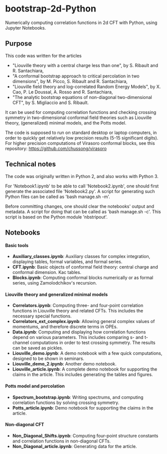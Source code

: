 # bootstrap-2d-Python
Numerically computing correlation functions in 2d CFT with Python, using Jupyter Notebooks.

## Purpose

This code was written for the articles
* "Liouville theory with a central charge less than one", by S. Ribault and R. Santachiara,
* "A conformal bootstrap approach to critical percolation in two dimensions", by M. Picco, S. Ribault and R. Santachiara,
* "Liouville field theory and log-correlated Random Energy Models", by X. Cao, P. Le Doussal, A. Rosso and R. Santachiara,
* "The analytic bootstrap equations of non-diagonal two-dimensional CFT", by S. Migliaccio and S. Ribault.

It can be used for computing correlation functions and checking crossing symmetry in two-dimensional
conformal field theories such as Liouville theory, (generalized) minimal models, and the Potts model.

The code is supposed to run on standard desktop or laptop computers, in order to quickly get relatively low precision results (5-15 significant digits). For higher precision computations of Virasoro conformal blocks, see this repository: https://github.com/chussong/virasoro

## Technical notes

The code was originally written in Python 2, and also works with Python 3.

For 'Notebook1.ipynb' to be able to call 'Notebook2.ipynb', one should first generate the associated file 'Notebook2.py'. A script for generating such Python files can be called as 'bash manage.sh -m'. 

Before committing changes, one should clear the notebooks' output and metadata. A script for doing that can be called as 'bash manage.sh -c'. This script is based on the Python module 'nbstripout'.

## Notebooks

#### Basic tools
* __Auxiliary_classes.ipynb__: Auxiliary classes for complex integration, displaying tables, formal variables, and formal series.
* __CFT.ipynb__: Basic objects of conformal field theory: central charge and conformal dimension. Kac tables.
* __Blocks.ipynb__: Computing conformal blocks numerically or as formal series, using Zamolodchikov's recursion.

#### Liouville theory and generalized minimal models
* __Correlators.ipynb__: Computing three- and four-point correlation functions in Liouville theory and related CFTs. This includes the necessary special functions.
* __Correlators_ext_complex.ipynb__: Allowing general complex values of momentums, and therefore discrete terms in OPEs.
* __Data.ipynb__: Computing and displaying how correlation functions depend on various parameters. This includes comparing s- and t-channel computations in order to test crossing symmetry. The results can be saved as pickles.
* __Liouville_demo.ipynb__: A demo notebook with a few quick computations, designed to be shown in seminars.
* __Liouville_demo_2.ipynb__: Another demo notebook.
* __Liouville_article.ipynb__: A complete demo notebook for supporting the claims in the article. This includes generating the tables and figures.

#### Potts model and percolation
* __Spectrum_bootstrap.ipynb__: Writing spectrums, and computing correlation functions by solving crossing symmetry.
* __Potts_article.ipynb__: Demo notebook for supporting the claims in the article.

#### Non-diagonal CFT
* __Non_Diagonal_Shifts.ipynb__: Computing four-point structure constants and correlation functions in non-diagonal CFTs.
* __Non_Diagonal_article.ipynb__: Generating data for the article.


